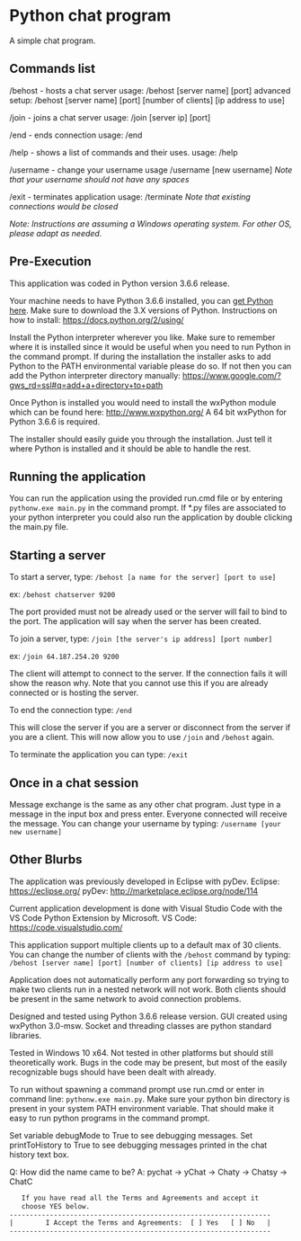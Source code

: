 # Python chat program

A simple chat program.


## Commands list

/behost - hosts a chat server
usage: /behost [server name] [port]
advanced setup:
/behost [server name] [port] [number of clients] [ip address to use]

/join - joins a chat server
usage: /join [server ip] [port]

/end - ends connection
usage: /end

/help - shows a list of commands and their uses.
usage: /help

/username - change your username
usage /username [new username]
 *Note that your username should not have any spaces*

/exit - terminates application
usage: /terminate
 *Note that existing connections would be closed*


*Note: Instructions are assuming a Windows operating system. For other OS, please adapt as needed.*


## Pre-Execution

This application was coded in Python version 3.6.6 release.

Your machine needs to have Python 3.6.6 installed, you can
[get Python here](https://www.python.org/). Make sure to
download the 3.X versions of Python.
Instructions on how to install: <https://docs.python.org/2/using/>

Install the Python interpreter wherever you like. Make sure
to remember where it is installed since it would be useful
when you need to run Python in the command prompt. If during
the installation the installer asks to add Python to the PATH
environmental variable please do so. If not then you can add
the Python interpreter directory manually:
https://www.google.com/?gws_rd=ssl#q=add+a+directory+to+path

Once Python is installed you would need to install the
wxPython module which can be found here: 
http://www.wxpython.org/
A 64 bit wxPython for Python 3.6.6 is required.

The installer should easily guide you through the
installation. Just tell it where Python is installed and
it should be able to handle the rest.


## Running the application

You can run the application using the provided run.cmd file
or by entering `pythonw.exe main.py` in the command prompt.
If *.py files are associated to your python interpreter you
could also run the application by double clicking the main.py
file.


## Starting a server

To start a server, type:
`/behost [a name for the server] [port to use]`

ex:
`/behost chatserver 9200`

The port provided must not be already used or the server will fail
to bind to the port.
The application will say when the server has been created.

To join a server, type:
`/join [the server's ip address] [port number]`

ex:
`/join 64.187.254.20 9200`

The client will attempt to connect to the server. If the connection
fails it will show the reason why. Note that you cannot use this 
if you are already connected or is hosting the server. 

To end the connection type:
`/end`

This will close the server if you are a server or disconnect from
the server if you are a client. This will now allow you to use 
`/join` and `/behost` again.

To terminate the application you can type:
`/exit`


## Once in a chat session

Message exchange is the same as any other chat program. Just type in
a message in the input box and press enter. Everyone connected will 
receive the message. You can change your username by typing:
`/username [your new username]`


## Other Blurbs

The application was previously developed in Eclipse with pyDev.
Eclipse:    https://eclipse.org/
pyDev:      http://marketplace.eclipse.org/node/114

Current application development is done with Visual Studio Code with the VS Code Python Extension by Microsoft.
VS Code:    https://code.visualstudio.com/

This application support multiple clients up to a 
default max of 30 clients. You can change the number
of clients with the `/behost` command by typing:
`/behost [server name] [port] [number of clients] [ip address to use]`

Application does not automatically perform any port
forwarding so trying to make two clients run in a
nested network will not work. Both clients should be
present in the same network to avoid connection problems.

Designed and tested using Python 3.6.6 release version.
GUI created using wxPython 3.0-msw. Socket and threading 
classes are python standard libraries.

Tested in Windows 10 x64. Not tested in other platforms 
but should still theoretically work. Bugs in the code 
may be present, but most of the easily recognizable bugs
should have been dealt with already.

To run without spawning a command prompt use run.cmd or
enter in command line: `pythonw.exe main.py`. Make sure
your python bin directory is present in your system
PATH environment variable. That should make it easy to
run python programs in the command prompt.

Set variable debugMode to True to see debugging messages.
Set printToHistory to True to see debugging messages
printed in the chat history text box.

Q: How did the name came to be?
A: pychat -> yChat -> Chaty -> Chatsy -> ChatC


```txt
   If you have read all the Terms and Agreements and accept it
   choose YES below.
-----------------------------------------------------------------
|        I Accept the Terms and Agreements:  [ ] Yes   [ ] No   |
-----------------------------------------------------------------
```